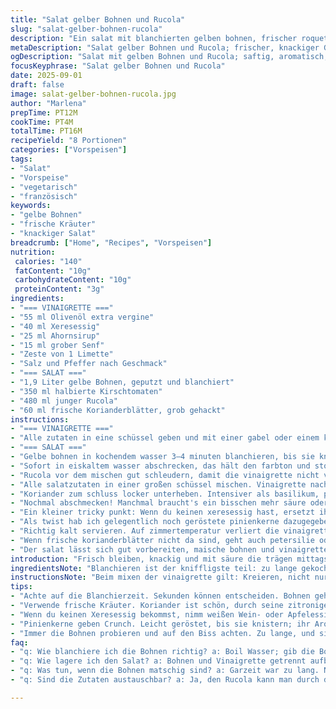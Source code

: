 ```yaml
---
title: "Salat gelber Bohnen und Rucola"
slug: "salat-gelber-bohnen-rucola"
description: "Ein salat mit blanchierten gelben bohnen, frischer roquette und pflückreife tomaten; dazu eine würzige vinaigrette aus olivenöl, xeresessig, ahornsirup und zitronenzeste. Viel textur, frische kräuter und ein ausgewogenes säurespiel. Ideal als leichte vorspeise oder begleitung. Variiert man die zutaten, etwa mit grünen bohnen oder gerösteten pinienkernen, bleibt die basis erhalten und bekommt eine kräftige note. Schnell zubereitet, dolce aroma und knackiger biss prägen jeden bissen. Auf die richtige blanchierzeit achten, sonst wird’s matschig oder zu roh. "
metaDescription: "Salat gelber Bohnen und Rucola; frischer, knackiger Geschmack mit würziger Vinaigrette – ideal für Vorgerichte."
ogDescription: "Salat mit gelben Bohnen und Rucola; saftig, aromatisch, überrascht durch die Kombination."
focusKeyphrase: "Salat gelber Bohnen und Rucola"
date: 2025-09-01
draft: false
image: salat-gelber-bohnen-rucola.jpg
author: "Marlena"
prepTime: PT12M
cookTime: PT4M
totalTime: PT16M
recipeYield: "8 Portionen"
categories: ["Vorspeisen"]
tags:
- "Salat"
- "Vorspeise"
- "vegetarisch"
- "französisch"
keywords:
- "gelbe Bohnen"
- "frische Kräuter"
- "knackiger Salat"
breadcrumb: ["Home", "Recipes", "Vorspeisen"]
nutrition: 
 calories: "140"
 fatContent: "10g"
 carbohydrateContent: "10g"
 proteinContent: "3g"
ingredients:
- "=== VINAIGRETTE ==="
- "55 ml Olivenöl extra vergine"
- "40 ml Xeresessig"
- "25 ml Ahornsirup"
- "15 ml grober Senf"
- "Zeste von 1 Limette"
- "Salz und Pfeffer nach Geschmack"
- "=== SALAT ==="
- "1,9 Liter gelbe Bohnen, geputzt und blanchiert"
- "350 ml halbierte Kirschtomaten"
- "480 ml junger Rucola"
- "60 ml frische Korianderblätter, grob gehackt"
instructions:
- "=== VINAIGRETTE ==="
- "Alle zutaten in eine schüssel geben und mit einer gabel oder einem kleinen schneebesen kräftig verrühren bis sich öl und essig verbinden. Abschmecken mit salz und pfeffer; ahornsirup nicht zu zaghaft, sonst fehlt die rundung."
- "=== SALAT ==="
- "Gelbe bohnen in kochendem wasser 3–4 minuten blanchieren, bis sie knackig-weich sind. Augen offen halten nach dem ersten knacken — nicht länger, sonst verlieren sie die schöne farbe und knusprigkeit."
- "Sofort in eiskaltem wasser abschrecken, das hält den farbton und stoppt den garprozess. So bekommen die bohnen auch einen leichten crunch, statt matschig zu werden."
- "Rucola vor dem mischen gut schleudern, damit die vinaigrette nicht verwässert wird. Tomaten halbieren, sie sollten schön saftig und frisch riechen, nicht mehlig."
- "Alle salatzutaten in einer großen schüssel mischen. Vinaigrette nach und nach hinzufügen — lieber zu wenig als zu viel, salat soll lebendig bleiben, nicht ertrinken."
- "Koriander zum schluss locker unterheben. Intensiver als basilikum, passt hier prima zu den zitronigen noten."
- "Nochmal abschmecken! Manchmal braucht's ein bisschen mehr säure oder noch eine prise salz. Nicht gleich alles zu früh zusammenwerfen, lieber stückweise dann kontrollieren."
- "Ein kleiner tricky punkt: Wenn du keinen xeresessig hast, ersetzt ihn durch weißen wein- oder apfelessig. Der geschmack wird etwas milder und süßer, aber es funktioniert gut."
- "Als twist hab ich gelegentlich noch geröstete pinienkerne dazugegeben, gibt knusper und waldige note, das harmoniert schön mit den kräutern."
- "Richtig kalt servieren. Auf zimmertemperatur verliert die vinaigrette an intensität und der salat wird fade."
- "Wenn frische korian­derblätter nicht da sind, geht auch petersilie oder minze. Die ändern natürlich den charakter, aber sorgen für frische."
- "Der salat lässt sich gut vorbereiten, maische bohnen und vinaigrette getrennt in deckelgläsern lagern. Erst kurz vor dem servieren mischen, sonst werden die bohnen träge und matschig."
introduction: "Frisch bleiben, knackig und mit säure die trägen mittagssinne wecken. Die kombination aus gelben bohnen und roquantem aromatischem rucola hat mich damals überrascht. Ich dachte, nur grüne bohnen sind was – falsch gedacht. Die limettenzeste und der ahornsirup in der vinaigrette geben dem gan­zen so eine lebendige süße, die man so nicht erwartet. Dabei hab ich ein bisschen experimentiert mit der blanchierzeit – zwei minuten, drei, vier. Zu kurz = zu hart, zu lang = matschig. Immer hören auf den kleinen knack!” aromatisch, leicht und vielseitig."
ingredientsNote: "Blanchieren ist der kniffligste teil: zu lange gekocht, und die bohnen verschwinden in matsch; zu kurz, und sie sind unangenehm hart. Eiswasser nachblitzend verwenden, stoppt die garung und erhält die farbe. Olivenöl extra vergine ist nicht verhandelbar, sonst fehlt der charakter. Ahornsirup gegen honig tauschen möglich, gibt eine andere süße, aber für vegan ist ahorn drin. Koriander ersetzt durch minze oder petersilie, lässt textur und frisch­heit variieren. Beim senf auf groben kolonen­senf setzen; feiner fällt die vinaigrette schlapp aus. Und immer dosieren, weil frisch gemahlener pfeffer unterschied­lich scharf sein kann. Kirschtomaten ruhig reif nehmen, die geben saft und farbe ohne sauer zu sein. Vinaigrette am besten separat machen, dann kann man später dosieren und nicht überwürzen."
instructionsNote: "Beim mixen der vinaigrette gilt: Kreieren, nicht nur mischen. Der ahornsirup zügig verteilen, damit er sich nicht absetzt. Blanchierzeit mit auge und fingergefühl bestimmen – bohnen müssen zart, aber noch knackig sein. Wasser kochen, bohnen rein, fünfzig sekunden kontrollieren. Sofort in eiskalt tauchen, sonst geht der ganze schnitt. Beim mischen sanft – rucola zerdrückt schnell, lieber locker angehen. Vinaigrette stückweise dazu, immer wieder probieren, lieber zu dezent anfangen. Koriander ganz zum schluss, die aromatischen blätter verbrennen sonst im salat. Wenn man mehr zeit hat: nach dem blanchieren bohnen in olivenöl kurz anrösten, gibt trick und aroma. Nicht vergessen: alles frisch schneiden, sonst kein leben auf dem teller."
tips:
- "Achte auf die Blanchierzeit. Sekunden können entscheiden. Bohnen gehen fix ins kochende Wasser; 3 Minuten. Ab in Eiswasser, damit sie knackig bleiben. Dazu frische Zutaten; frische Pfefferkörner; gerne mehr davon. Vinaigrette am besten separat anrühren. Abgeschmeckte Essenz neu einbringen; wenn zu scharf, vielleicht mehr Olivenöl. Würze auch schon hier."
- "Verwende frische Kräuter. Koriander ist schön, durch seine zitronigen Noten. Petersilie oder Minze sind ebenfalls für frischen Geschmack gut. Knackig und intensiv. Wenn es fehlt, passt ein Spritzer Zitrone auch. Den Pastellton beim Anrichten auf dem Teller nicht vergessen; spiel mit den Farben. Gelb, grün, rot – sieht appetitlich aus. Das Auge isst mit."
- "Wenn du keinen Xeresessig bekommst, nimm weißen Wein- oder Apfelessig; der Unterschied ist nicht groß. Manchmal vielleicht süßer. Gibt etwas mehr Spiel im Geschmack. Ahornsirup ist wichtig; er bindet die Säure ab. Süsse Balance nicht vergessen. Gewisse Tage ist der Geschmack leicht anders, aber alles gut. Nur nicht übertreiben; alles muss frisch wirken."
- "Pinienkerne geben Crunch. Leicht geröstet, bis sie knistern; ihr Aroma entfaltet sich. Geht im Backofen rasch; Augen dabei! Nach dem Abkühlen in den Salat, dadurch wird’s aufregend. Aber, einfach weglassen, wenn Zeit fehlt. Passende Knusprigkeit ist sekundär, frische Aromen zählen hier mehr, ohne wenn und aber. Stabilität im Gericht ist wichtig."
- "Immer die Bohnen probieren und auf den Biss achten. Zu lange, und sie verlieren den frischen Geschmack. Auch nicht zu wenig, da wird’s hart. Es ist eine kleine Wissenschaft. Wenn man denkt, es passt; ins Eiswasser tauchen. Achte darauf, sie schnell abzukühlen. Das gibt den knackigen Frischkick. Extras wie gebratene Zucchini passen auch hintendran. Holst du etwas von der Gemüsefülle dazu."
faq:
- "q: Wie blanchiere ich die Bohnen richtig? a: Boil Wasser; gib die Bohnen rein. 3 bis 4 Minuten, Augen offen halten. Einfach nicht überkochen. Beim ersten Knacken raus; Eiswasser hilft extrem, alles fest zu halten."
- "q: Wie lagere ich den Salat? a: Bohnen und Vinaigrette getrennt aufbewahren. In Deckelgläsern; bleibt frisch länger. Dann kurz vor dem Servieren alles vermischen."
- "q: Was tun, wenn die Bohnen matschig sind? a: Garzeit war zu lang. Nächstes Mal auf die Zeit achten; Nachblanchieren; das Eiswasser ist essentiell. Rezyklieren geht nicht, aber frische Bohnen sind immer eine Lösung, keine Kompromisse bei der Qualität!"
- "q: Sind die Zutaten austauschbar? a: Ja, den Rucola kann man durch die Salatblätter ersetzen. Koriander ist leicht zu tauschen. Minze oder Petersilie sind gute Alternativen. Es bleibt frisch, aber an die Aromen denken bei jedem Wechsel."

---
```

